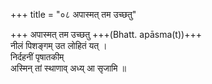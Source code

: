 +++
title = "०८ अपास्मत् तम उच्छतु"

+++
अपास्मत् तम उच्छतु +++(Bhatt. apāsma(t))+++  
नीलं पिशङ्गम् उत लोहितं यत् ।  
निर्दहनीं पृषातकीम्  
अस्मिन् तां स्थाणाव् अध्य् आ सृजामि ॥